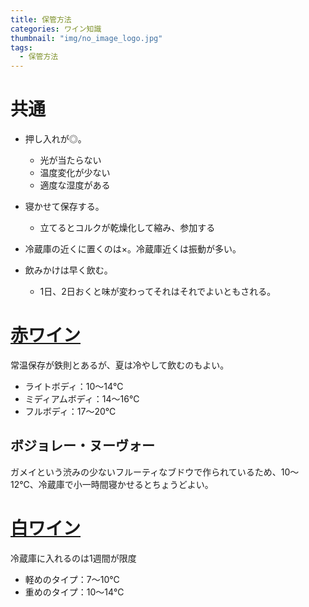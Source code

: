 ```yaml
---
title: 保管方法
categories: ワイン知識
thumbnail: "img/no_image_logo.jpg"
tags:
  - 保管方法
---
```


# 共通

- 押し入れが◎。
  - 光が当たらない
  - 温度変化が少ない
  - 適度な湿度がある

- 寝かせて保存する。
  - 立てるとコルクが乾燥化して縮み、参加する

- 冷蔵庫の近くに置くのは×。冷蔵庫近くは振動が多い。

- 飲みかけは早く飲む。
  - 1日、2日おくと味が変わってそれはそれでよいともされる。

# [赤ワイン](/posts/kinds_of_wines/red)

常温保存が鉄則とあるが、夏は冷やして飲むのもよい。

- ライトボディ：10～14℃
- ミディアムボディ：14〜16℃
- フルボディ：17～20℃

## ボジョレー・ヌーヴォー

ガメイという渋みの少ないフルーティなブドウで作られているため、10～12℃、冷蔵庫で小一時間寝かせるとちょうどよい。

# [白ワイン](/posts/kinds_of_wines/write)

冷蔵庫に入れるのは1週間が限度

- 軽めのタイプ：7～10℃
- 重めのタイプ：10～14℃

